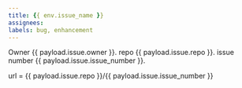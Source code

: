```yaml
---
title: {{ env.issue_name }}
assignees:
labels: bug, enhancement
---
```

Owner {{ payload.issue.owner }}.
repo {{ payload.issue.repo }}.
issue number {{ payload.issue.issue_number }}.

url = {{ payload.issue.repo }}/{{ payload.issue.issue_number }}